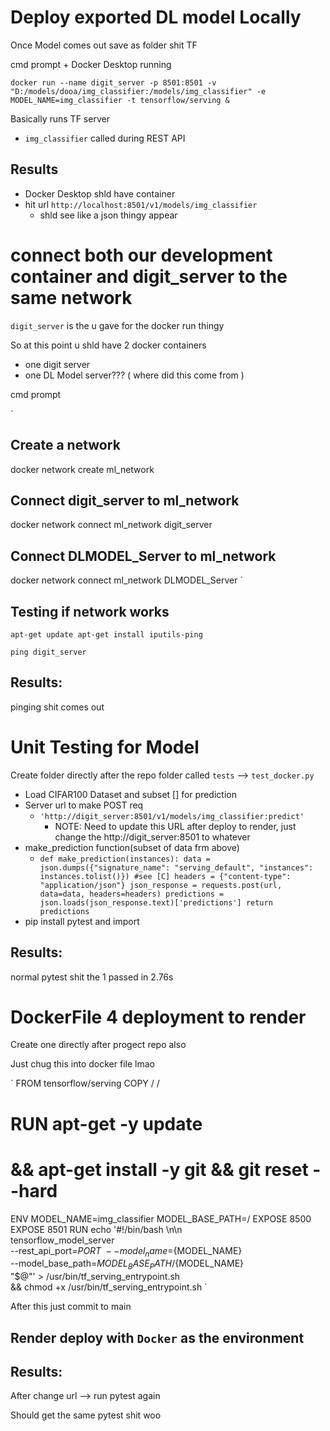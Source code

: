 # Deploy exported DL model Locally

Once Model comes out save as folder shit TF

cmd prompt + Docker Desktop running

`docker run --name digit_server -p 8501:8501 -v
"D:/models/dooa/img_classifier:/models/img_classifier" -e MODEL_NAME=img_classifier -t
tensorflow/serving &`

Basically runs TF server 

* `img_classifier` called during REST API

## Results

* Docker Desktop shld have container
* hit url `http://localhost:8501/v1/models/img_classifier`
  * shld see like a json thingy appear

# connect both our development container and digit_server to the same network

`digit_server` is the u gave for the docker run thingy

So at this point u shld have 2 docker containers 
* one digit server
* one DL Model server??? ( where did this come from ) 

cmd prompt

`
## Create a network
docker network create ml_network
## Connect digit_server to ml_network
docker network connect ml_network digit_server
## Connect DLMODEL_Server to ml_network
docker network connect ml_network DLMODEL_Server
`

## Testing if network works

`
apt-get update
apt-get install iputils-ping
`

`
ping digit_server
`

## Results:

pinging shit comes out

# Unit Testing for Model

Create folder directly after the repo folder called `tests` --> `test_docker.py`

* Load CIFAR100 Dataset and subset [] for prediction
* Server url to make POST req
  * `'http://digit_server:8501/v1/models/img_classifier:predict'`
    * NOTE: Need to update this URL after deploy to render, just change the http://digit_server:8501 to whatever
* make_prediction function(subset of data frm above)
  * `def make_prediction(instances):
 data = json.dumps({"signature_name": "serving_default",
 "instances": instances.tolist()}) #see [C]
 headers = {"content-type": "application/json"}
 json_response = requests.post(url, data=data, headers=headers)
 predictions = json.loads(json_response.text)['predictions']
 return predictions
 ` 
 * pip install pytest and import
## Results:

normal pytest shit the 1 passed in 2.76s

# DockerFile 4 deployment to render

Create one directly after progect repo also

Just chug this into docker file lmao

`
FROM tensorflow/serving
COPY / /
# RUN apt-get -y update
# && apt-get install -y git && git reset --hard
ENV MODEL_NAME=img_classifier MODEL_BASE_PATH=/
EXPOSE 8500
EXPOSE 8501
RUN echo '#!/bin/bash \n\n\
tensorflow_model_server \
--rest_api_port=$PORT \
--model_name=${MODEL_NAME} \
--model_base_path=${MODEL_BASE_PATH}/${MODEL_NAME} \
"$@"' > /usr/bin/tf_serving_entrypoint.sh \
&& chmod +x /usr/bin/tf_serving_entrypoint.sh
`

After this just commit to main 

## Render deploy with `Docker` as the environment

## Results:

After change url --> run pytest again

Should get the same pytest shit woo

